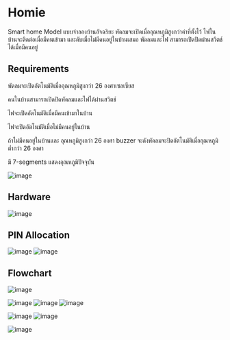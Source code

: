 # Homie

 Smart home Model แบบจำลองบ้านอัจฉริยะ พัดลมจะเปิดเมื่ออุณหภูมิสูงกว่าค่าที่ตั้งไว้ ไฟในบ้านจะติดต่อเมื่อมีคนเข้ามา และดับเมื่อไม่มีคนอยู่ในบ้านเสมอ พัดลมและไฟ สามารถเปิดปิดผ่านสวิตช์ได้เมื่อมีคนอยู่

## Requirements


พัดลมจะเปิดอัตโนมัติเมื่ออุณหภูมิสูงกว่า 26 องศาเซลเซียส

คนในบ้านสามารถเปิดปิดพัดลมและไฟได้ผ่านสวิตช์

ไฟจะเปิดอัตโนมัติเมื่อมีคนเข้ามาในบ้าน

ไฟจะปิดอัตโนมัติเมื่อไม่มีคนอยู่ในบ้าน

ถ้าไม่มีคนอยู่ในบ้านและ อุณหภูมิสูงกว่า 26 องศา buzzer จะดังพัดลมจะปิดอัตโนมัติเมื่ออุณหภูมิต่ำกว่า 26 องศา

มี 7-segments แสดงอุณหภูมิปัจจุบัน

![image](https://github.com/ounceeez/2566-CPE311-company-corporation/assets/144422351/58c78734-5715-4f67-a665-90570bdbbdf1)

## Hardware
![image](https://github.com/ounceeez/2566-CPE311-company-corporation/assets/144422351/4b04dd64-7936-40dd-a998-fc6a4a9ee35a)


## PIN Allocation
![image](https://github.com/ounceeez/2566-CPE311-company-corporation/assets/144422351/06d6b1a5-866f-4409-bbcc-e4435ab79cd3)
![image](https://github.com/ounceeez/2566-CPE311-company-corporation/assets/144422351/d2c315b5-3952-42e5-9a4f-20c7a8444d1c)

## Flowchart
![image](https://github.com/ounceeez/2566-CPE311-company-corporation/assets/144422351/2b614879-580b-480c-9076-f2373c6e2a41)

![image](https://github.com/ounceeez/2566-CPE311-company-corporation/assets/144422351/a1881ada-d094-4ef2-adb4-17577895fd99)
![image](https://github.com/ounceeez/2566-CPE311-company-corporation/assets/144422351/dd6e6351-6a9e-419c-9cc4-b24c9e6d983b)
![image](https://github.com/ounceeez/2566-CPE311-company-corporation/assets/144422351/2b63405a-aa8a-440c-b6da-b2693b3d9a39)


![image](https://github.com/ounceeez/2566-CPE311-company-corporation/assets/144422351/e95d23f9-1b6c-4087-bcca-0e282d60e555)
![image](https://github.com/ounceeez/2566-CPE311-company-corporation/assets/144422351/1b32a11e-108b-4856-844d-7aed1e8d898d)

![image](https://github.com/ounceeez/2566-CPE311-company-corporation/assets/144422351/ce539580-36ad-4bde-8eaa-75bfc4b09887)






